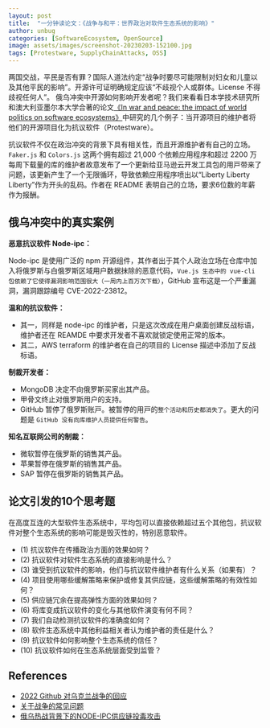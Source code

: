 ```yaml
---
layout: post
title:  "一分钟读论文：《战争与和平：世界政治对软件生态系统的影响》"
author: unbug
categories: [SoftwareEcosystem, OpenSource]
image: assets/images/screenshot-20230203-152100.jpg
tags: [Protestware, SupplyChainAttacks, OSS]
---
```

两国交战，平民是否有罪？国际人道法约定“战争时要尽可能限制对妇女和儿童以及其他平民的影响”。开源许可证明确规定应该“不歧视个⼈或群体。License 不得歧视任何⼈”。 俄乌冲突中开源如何影响开发者呢？我们来看看⽇本学技术研究所和澳大利亚墨尔本大学合著的论文[《In war and peace: the impact of world politics on software ecosystems》][paper1-url]中研究的几个例子：当开源项目的维护者将他们的开源项目化为抗议软件（Protestware）。

抗议软件不仅在政治冲突的背景下具有相关性，⽽且开源维护者有自己的⽴场。`Faker.js` 和 `Colors.js` 这两个拥有超过 21,000 个依赖应⽤程序和超过 2200 万每周下载量的库的维护者故意发布了⼀个更新给亚⻢逊云开发⼯具包的⽤⼾带来了问题，该更新产⽣了⼀个⽆限循环，导致依赖应⽤程序喷出以“Liberty Liberty Liberty”作为开头的乱码。作者在 README 表明自己的立场，要求6位数的年薪作为报酬。

## 俄乌冲突中的真实案例
**恶意抗议软件 Node-ipc：**

Node-ipc 是使用广泛的 npm 开源组件，其作者出于其个人政治立场在仓库中加入将俄罗斯与白俄罗斯区域用户数据抹除的恶意代码，`Vue.js 生态中的 vue-cli 包依赖了它使得漏洞影响范围很大（一周内上百万次下载）`，GitHub 宣布这是一个严重漏洞，漏洞跟踪编号 CVE-2022-23812。

**温和的抗议软件：**
- 其一，同样是 node-ipc 的维护者，只是这次改成在用户桌面创建反战标语，维护者还在 REAMDE 中要求开发者不喜欢就锁定使用正常的版本。
- 其二，AWS terraform 的维护者在自己的项目的 License 描述中添加了反战标语。

**制裁开发者：**
- MongoDB 决定不向俄罗斯买家出其产品。
- 甲骨文终止对俄罗斯用户的支持。
- GitHub 暂停了俄罗斯账⼾。被暂停的⽤⼾的`整个活动和历史都消失了`。更⼤的问题是 `GitHub 没有向库维护⼈员提供任何警告`。

**知名互联网公司的制裁：**
- 微软暂停在俄罗斯的销售其产品。 
- 苹果暂停在俄罗斯的销售其产品。 
- SAP 暂停在俄罗斯的销售其产品。 


## 论文引发的10个思考题
在高度互连的大型软件生态系统中，平均包可以直接依赖超过五个其他包，抗议软件对整个生态系统的影响可能是毁灭性的，特别恶意软件。
- (1) 抗议软件在传播政治⽅⾯的效果如何？
- (2) 抗议软件对软件生态系统的直接影响是什么？
- (3) 谁受到抗议软件的影响，他们与抗议软件维护者有什么关系（如果有）？
- (4) 项目使用哪些缓解策略来保护或修复其供应链，这些缓解策略的有效性如何？
- (5) 供应链冗余在提高弹性方面的效果如何？
- (6) 将库变成抗议软件的变化与其他软件演变有何不同？
- (7) 我们自动检测抗议软件的准确度如何？
- (8) 软件生态系统中其他利益相关者认为维护者的责任是什么？
- (9) 抗议软件如何影响整个生态系统的信任？
- (10) 抗议软件如何在生态系统层面受到监管？

## References
- [2022 Github 对乌克兰战争的回应][links-1]
- [关于战争的常见问题][links-2]
- [俄乌热战背景下的NODE-IPC供应链投毒攻击][links-3]


[paper1-url]: https://www.semanticscholar.org/reader/19d4db23117ccedc3d7fb7b245e2fe0ee9de86c8
[links-1]: https://github.blog/2022-03-02-our-response-to-the-war-in-ukraine/
[links-2]: https://www.icrc.org/zh/document/ihl-rules-of-war-faq-geneva-conventions
[links-3]: http://blog.nsfocus.net/node-ipc-npm/
